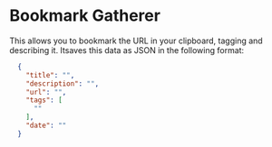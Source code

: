 # Bookmark Gatherer

This allows you to bookmark the URL in your clipboard, tagging and describing it. Itsaves this data as JSON in the following format:

```json
  {
    "title": "",
    "description": "",
    "url": "",
    "tags": [
      ""
    ],
    "date": ""
  }
```